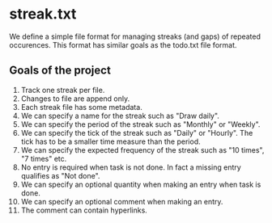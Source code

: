 # streak.txt
We define a  simple file format for managing streaks (and gaps) of repeated
occurences. This format has similar goals as the todo.txt file format.

## Goals of the project

1. Track one streak per file.
1. Changes to file are append only.
1. Each streak file has some metadata.
1. We can specify a name for the streak such as "Draw daily".
1. We can specify the period of the streak such as "Monthly" or "Weekly".
1. We can specify the tick of the streak such as "Daily" or "Hourly". The tick
   has to be a smaller time measure than the period.
1. We can specify the expected frequency of the streak such as "10 times", "7
   times" etc.
1. No entry is required when task is not done. In fact a missing entry qualifies
   as "Not done".
1. We can specify an optional quantity when making an entry when task is done.
1. We can specify an optional comment when making an entry.
1. The comment can contain hyperlinks.

